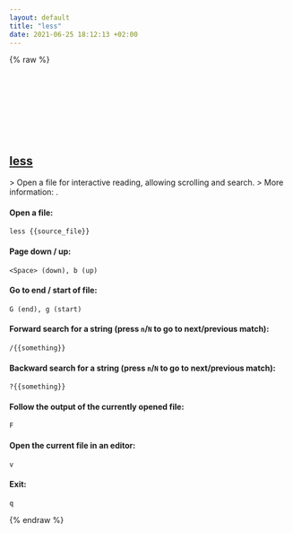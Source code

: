```yaml
---
layout: default
title: "less"
date: 2021-06-25 18:12:13 +02:00
---
```

{% raw %}
<h2 id="less">
  <a href="/en/common/less.html">less</a> <a href="#less"><svg class="icon">
    <use href="/assets/images/unicode_sprite.svg#link" />
  </svg></a>
</h2>
> Open a file for interactive reading, allowing scrolling and search.
> More information: <https://greenwoodsoftware.com/less/>.

#### Open a file:
```shell
less {{source_file}}
```
#### Page down / up:
```shell
<Space> (down), b (up)
```
#### Go to end / start of file:
```shell
G (end), g (start)
```
#### Forward search for a string (press `n`/`N` to go to next/previous match):
```shell
/{{something}}
```
#### Backward search for a string (press `n`/`N` to go to next/previous match):
```shell
?{{something}}
```
#### Follow the output of the currently opened file:
```shell
F
```
#### Open the current file in an editor:
```shell
v
```
#### Exit:
```shell
q
```
{% endraw %}